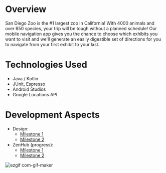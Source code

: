 # Overview
San Diego Zoo is the #1 largest zoo in California! With 4000 animals and over 650 species, your trip will be tough without a planned schedule!
Our mobile navigation app gives you the chance to choose which exhibits you want to visit and we'll generate an easily digestible set of directions for you to navigate from your first exhibit to your last. 

# Technologies Used
- Java / Kotlin
- JUnit, Espresso
- Android Studios
- Google Locations API

# Development Aspects
 - Design: 
    - [Milestone 1](https://github.com/all026/Zoo-Seeker-App/blob/main/documentation-planning/Team_19_MS_1_Planning.pdf)
    - [Milestone 2](https://github.com/all026/Zoo-Seeker-App/blob/main/documentation-planning/Team_19_MS2_Planning.pdf)
 - ZenHub (progress): 
    - [Milestone 1](https://github.com/all026/Zoo-Seeker-App/blob/main/documentation-planning/Team_19_MS_1_Iteration_Check-In_-_Google_Docs.pdf)
    - [Milestone 2](https://github.com/all026/Zoo-Seeker-App/blob/main/documentation-planning/Team_19_MS_2_Iteration_Check_In.pdf)

![ezgif com-gif-maker](https://user-images.githubusercontent.com/93562548/209746931-92208dbf-2f23-4252-9d34-a1a04effdfbf.gif)
